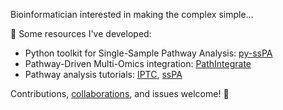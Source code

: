 Bioinformatician interested in making the complex simple...

📌 Some resources I've developed:

- Python toolkit for Single-Sample Pathway Analysis: [py-ssPA](https://github.com/cwieder/py-ssPA)
- Pathway-Driven Multi-Omics integration: [PathIntegrate](https://github.com/cwieder/PathIntegrate)
- Pathway analysis tutorials: [IPTC](https://colab.research.google.com/drive/1E0yL1QSx1v1t8zQ9e0bYjY74_yO5WO6X?usp=sharing), [ssPA](https://colab.research.google.com/drive/1rUVW7tYKRdVBikpAO2CUk2RkSwrFubLi?usp=sharing)

Contributions, [collaborations](mailto:cw2019@ic.ac.uk), and issues welcome! 📨
